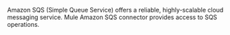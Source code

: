 Amazon SQS (Simple Queue Service) offers a reliable, highly-scalable cloud messaging service. Mule Amazon SQS connector provides access to SQS operations. 
